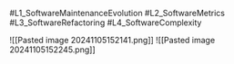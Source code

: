 #L1_SoftwareMaintenanceEvolution
#L2_SoftwareMetrics
#L3_SoftwareRefactoring
#L4_SoftwareComplexity

![[Pasted image 20241105152141.png]]
![[Pasted image 20241105152245.png]]